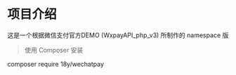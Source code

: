# 项目介绍
这是一个根据微信支付官方DEMO (WxpayAPI_php_v3) 所制作的 namespace 版

> 使用 Composer 安装

composer require 18y/wechatpay
